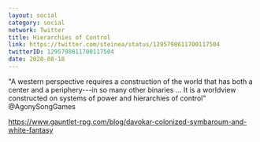 ```yaml
---
layout: social
category: social
network: Twitter
title: Hierarchies of Control
link: https://twitter.com/steinea/status/1295798611700117504
twitterID: 1295798611700117504
date: 2020-08-18
---
```


"A western perspective requires a construction of the world that has both a center and a periphery---in so many other binaries ... It is a worldview constructed on systems of power and hierarchies of control" @AgonySongGames

<https://www.gauntlet-rpg.com/blog/davokar-colonized-symbaroum-and-white-fantasy>
